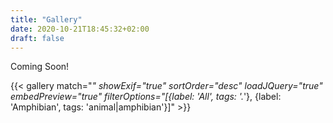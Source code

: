 ```yaml
---
title: "Gallery"
date: 2020-10-21T18:45:32+02:00
draft: false
---
```


<style>
img {
    box-shadow: inset 10px 10px 60px #fff !important;
    -moz-border-radius:25px !important;
    border-radius:10px !important;
}

.justified-gallery-filterbar button {
    padding: 6px !important;
    border: 1px solid #fff !important;
    border-radius: 5px !important;
    background-color: white !important;
    font-weight: bold !important;
    color: #000  !important;
    line-height: 1em !important;
}
</style>

Coming Soon!

{{< gallery match="*" showExif="true" sortOrder="desc" loadJQuery="true" embedPreview="true" filterOptions="[{label: 'All', tags: '.*'}, {label: 'Amphibian', tags: 'animal|amphibian'}]" >}}
